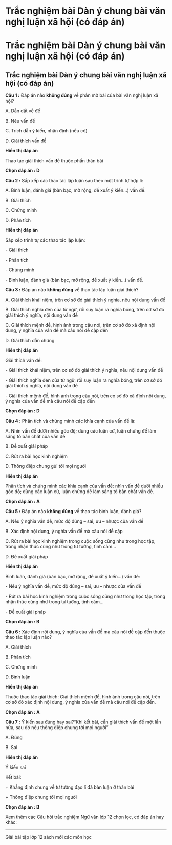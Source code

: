 # Trắc nghiệm bài Dàn ý chung bài văn nghị luận xã hội (có đáp án)

# Trắc nghiệm bài Dàn ý chung bài văn nghị luận xã hội (có đáp án)

## Trắc nghiệm bài Dàn ý chung bài văn nghị luận xã hội (có đáp án)

**Câu 1 :** Đáp án nào **không đúng** về phần mở bài của bài văn nghị luận xã hội? 

A. Dẫn dắt về đề

B. Nêu vấn đề

C. Trích dẫn ý kiến, nhận định (nếu có)

D. Giải thích vấn đề

**Hiển thị đáp án**

Thao tác giải thích vấn đề thuộc phần thân bài

**Chọn đáp án : D**

**Câu 2 :** Sắp xếp các thao tác lập luận sau theo một trình tự hợp lí: 

A. Bình luận, đánh giá (bàn bạc, mở rộng, đề xuất ý kiến…) vấn đề.

B. Giải thích

C. Chứng minh

D. Phân tích

**Hiển thị đáp án**

Sắp xếp trình tự các thao tác lập luận:

\- Giải thích

\- Phân tích

\- Chứng minh

\- Bình luận, đánh giá (bàn bạc, mở rộng, đề xuất ý kiến…) vấn đề.

**Câu 3 :** Đáp án nào **không đúng** về thao tác lập luận giải thích? 

A. Giải thích khái niệm, trên cơ sở đó giải thích ý nghĩa, nêu nội dung vấn đề

B. Giải thích nghĩa đen của từ ngữ, rồi suy luận ra nghĩa bóng, trên cơ sở đó giải thích ý nghĩa, nội dung vấn đề

C. Giải thích mệnh đề, hình ảnh trong câu nói, trên cơ sở đó xã định nội dung, ý nghĩa của vấn đề mà câu nói đề cập đến

D. Giải thích dẫn chứng

**Hiển thị đáp án**

Giải thích vấn đề:

\- Giải thích khái niệm, trên cơ sở đó giải thích ý nghĩa, nêu nội dung vấn đề

\- Giải thích nghĩa đen của từ ngữ, rồi suy luận ra nghĩa bóng, trên cơ sở đó giải thích ý nghĩa, nội dung vấn đề

\- Giải thích mệnh đề, hình ảnh trong câu nói, trên cơ sở đó xã định nội dung, ý nghĩa của vấn đề mà câu nói đề cập đến

**Chọn đáp án : D**

**Câu 4 :** Phân tích và chứng minh các khía cạnh của vấn đề là: 

A. Nhìn vấn đề dưới nhiều góc độ; dùng các luận cứ, luận chứng để làm sáng tỏ bản chất của vấn đề

B. Đề xuất giải pháp

C. Rút ra bài học kinh nghiệm

D. Thông điệp chung gửi tới mọi người

**Hiển thị đáp án**

Phân tích và chứng minh các khía cạnh của vấn đề: nhìn vấn đề dưới nhiều góc độ; dùng các luận cứ, luận chứng để làm sáng tỏ bản chất vấn đề.

**Chọn đáp án : A**

**Câu 5 :** Đáp án nào **không đúng** về thao tác bình luận, đánh giá? 

A. Nêu ý nghĩa vấn đề, mức độ đúng – sai, ưu – nhược của vấn đề

B. Xác định nội dung, ý nghĩa vấn đề mà câu nói đề cập

C. Rút ra bài học kinh nghiệm trong cuộc sống cũng như trong học tập, trong nhận thức cũng như trong tư tưởng, tình cảm…

D. Đề xuất giải pháp

**Hiển thị đáp án**

Bình luân, đánh giá (bàn bạc, mở rộng, đề xuất ý kiến…) vấn đề:

\- Nêu ý nghĩa vấn đề, mức độ đúng – sai, ưu – nhược của vấn đề

\- Rút ra bài học kinh nghiệm trong cuộc sống cũng như trong học tập, trong nhận thức cũng như trong tư tưởng, tình cảm…

\- Đề xuất giải pháp

**Chọn đáp án : B**

**Câu 6 :** Xác định nội dung, ý nghĩa của vấn đề mà câu nói đề cập đến thuộc thao tác lập luận nào? 

A. Giải thích

B. Phân tích

C. Chứng minh

D. Bình luận

**Hiển thị đáp án**

Thuộc thao tác giải thích: Giải thích mệnh đề, hình ảnh trong câu nói, trên cơ sở đó xác định nội dung, ý nghĩa của vấn đề mà câu nói đề cập đến.

**Chọn đáp án : A**

**Câu 7 :** Ý kiến sau đúng hay sai?“Khi kết bài, cần giải thích vấn đề một lần nữa, sau đó nêu thông điệp chung tới mọi người” 

A. Đúng

B. Sai

**Hiển thị đáp án**

Ý kiến sai

Kết bài:

\+ Khẳng định chung về tư tưởng đạo lí đã bàn luận ở thân bài

\+ Thông điệp chung tới mọi người

**Chọn đáp án : B**

Xem thêm các Câu hỏi trắc nghiệm Ngữ văn lớp 12 chọn lọc, có đáp án hay khác:

* * *

Giải bài tập lớp 12 sách mới các môn học
